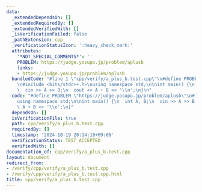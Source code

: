 ```yaml
---
data:
  _extendedDependsOn: []
  _extendedRequiredBy: []
  _extendedVerifiedWith: []
  _isVerificationFailed: false
  _pathExtension: cpp
  _verificationStatusIcon: ':heavy_check_mark:'
  attributes:
    '*NOT_SPECIAL_COMMENTS*': ''
    PROBLEM: https://judge.yosupo.jp/problem/aplusb
    links:
    - https://judge.yosupo.jp/problem/aplusb
  bundledCode: "#line 1 \"cpp/verify/a_plus_b.test.cpp\"\n#define PROBLEM \"https://judge.yosupo.jp/problem/aplusb\"\
    \n#include <bits/stdc++.h>\nusing namespace std;\n\nint main() {\n  int A, B;\n\
    \  cin >> A >> B;\n  cout << A + B << '\\n';\n}\n"
  code: "#define PROBLEM \"https://judge.yosupo.jp/problem/aplusb\"\n#include <bits/stdc++.h>\n\
    using namespace std;\n\nint main() {\n  int A, B;\n  cin >> A >> B;\n  cout <<\
    \ A + B << '\\n';\n}"
  dependsOn: []
  isVerificationFile: true
  path: cpp/verify/a_plus_b.test.cpp
  requiredBy: []
  timestamp: '2024-10-19 20:14:18+09:00'
  verificationStatus: TEST_ACCEPTED
  verifiedWith: []
documentation_of: cpp/verify/a_plus_b.test.cpp
layout: document
redirect_from:
- /verify/cpp/verify/a_plus_b.test.cpp
- /verify/cpp/verify/a_plus_b.test.cpp.html
title: cpp/verify/a_plus_b.test.cpp
---
```

